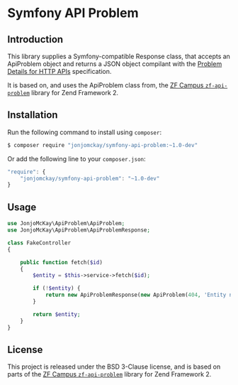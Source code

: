 Symfony API Problem
===================

## Introduction

This library supplies a Symfony-compatible Response class, that accepts an ApiProblem object and returns a JSON object compilant with the [Problem Details for HTTP APIs](http://tools.ietf.org/html/draft-nottingham-http-problem-06) specification.

It is based on, and uses the ApiProblem class from, the [ZF Campus `zf-api-problem`](https://github.com/zfcampus/zf-api-problem) library for Zend Framework 2.

## Installation

Run the following command to install using `composer`:

```bash
$ composer require "jonjomckay/symfony-api-problem:~1.0-dev"
```

Or add the following line to your `composer.json`:

```javascript
"require": {
    "jonjomckay/symfony-api-problem": "~1.0-dev"
}
```

## Usage

```php
use JonjoMcKay\ApiProblem\ApiProblem;
use JonjoMcKay\ApiProblem\ApiProblemResponse;

class FakeController
{

    public function fetch($id)
    {
        $entity = $this->service->fetch($id);

        if (!$entity) {
            return new ApiProblemResponse(new ApiProblem(404, 'Entity not found'));
        }

        return $entity;
    }
}
```

## License

This project is released under the BSD 3-Clause license, and is based on parts of the [ZF Campus `zf-api-problem`](https://github.com/zfcampus/zf-api-problem) library for Zend Framework 2.
